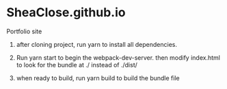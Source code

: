 # SheaClose.github.io
Portfolio site

1) after cloning project, run yarn to install all dependencies.

2) Run yarn start to begin the webpack-dev-server. then modify index.html to look for the bundle at ./ instead of ./dist/

3) when ready to build, run yarn build to build the bundle file
